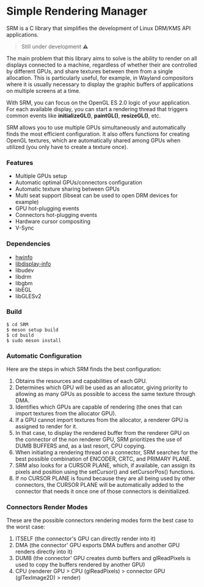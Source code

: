 # Simple Rendering Manager

SRM is a C library that simplifies the development of Linux DRM/KMS API applications.

> Still under development ⚠️

The main problem that this library aims to solve is the ability to render on all displays connected to a machine, regardless of whether their are controlled by different GPUs, and share textures between them from a single allocation. This is particularly useful, for example, in Wayland compositors where it is usually necessary to display the graphic buffers of applications on multiple screens at a time.

With SRM, you can focus on the OpenGL ES 2.0 logic of your application. For each available display, you can start a rendering thread that triggers common events like **initializeGL()**, **paintGL()**, **resizeGL()**, etc.

SRM allows you to use multiple GPUs simultaneously and automatically finds the most efficient configuration. It also offers functions for creating OpenGL textures, which are automatically shared among GPUs when utilized (you only have to create a texture once).

### Features

* Multiple GPUs setup
* Automatic optimal GPUs/connectors configuration
* Automatic texture sharing between GPUs
* Multi seat support (libseat can be used to open DRM devices for example)
* GPU hot-plugging events
* Connectors hot-plugging events
* Hardware cursor compositing
* V-Sync

### Dependencies

* [hwinfo](https://github.com/vcrhonek/hwdata)
* [libdisplay-info](https://gitlab.freedesktop.org/emersion/libdisplay-info)
* libudev
* libdrm
* libgbm
* libEGL
* libGLESv2

### Build

```
$ cd SRM
$ meson setup build
$ cd build
$ sudo meson install
```

### Automatic Configuration

Here are the steps in which SRM finds the best configuration:

1. Obtains the resources and capabilities of each GPU.
2. Determines which GPU will be used as an allocator, giving priority to allowing as many GPUs as possible to access the same texture through DMA.
3. Identifies which GPUs are capable of rendering (the ones that can import textures from the allocator GPU).
4. If a GPU cannot import textures from the allocator, a renderer GPU is assigned to render for it.
5. In that case, to display the rendered buffer from the renderer GPU on the connector of the non renderer GPU, SRM prioritizes the use of DUMB BUFFERS and, as a last resort, CPU copying.
6. When initiating a rendering thread on a connector, SRM searches for the best possible combination of ENCODER, CRTC, and PRIMARY PLANE.
7. SRM also looks for a CURSOR PLANE, which, if available, can assign its pixels and position using the setCursor() and setCursorPos() functions.
8. If no CURSOR PLANE is found because they are all being used by other connectors, the CURSOR PLANE will be automatically added to the connector that needs it once one of those connectors is deinitialized.

### Connectors Render Modes

These are the possible connectors rendering modes form the best case to the worst case:

1. ITSELF (the connector's GPU can directly render into it)
2. DMA (the connector' GPU exports DMA buffers and another GPU renders directly into it)
3. DUMB (the connector' GPU creates dumb buffers and glReadPixels is used to copy the buffers rendered by another GPU)
4. CPU (renderer GPU > CPU (glReadPixels) > connector GPU (glTexImage2D) > render)
